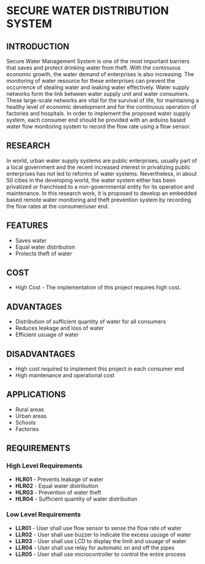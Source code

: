 # SECURE WATER DISTRIBUTION SYSTEM

## INTRODUCTION

Secure Water Management System is one of the most important barriers that saves and protect drinking water from theft. With the continuous economic growth, the water demand of enterprises is also increasing. The monitoring of water resource for these enterprises can prevent the occurrence of stealing water and leaking water effectively. Water supply networks form the link between water supply unit and water consumers. These large-scale networks are vital for the survival of life, for maintaining a healthy level of economic development and for the continuous operation of factories and hospitals. In order to implement the proposed water supply system, each consumer end should be provided with an arduino based water flow monitoring system to record the flow rate using a flow sensor.

## RESEARCH

In world, urban water supply systems are public enterprises, usually part of a local government and the recent increased interest in privatizing public enterprises has not led to reforms of water systems. Nevertheless, in about 50 cities in the developing world, the water system either has been privatized or franchised to a non-governmental entity for its operation and maintenance. In this research work, it is proposed to develop an embedded based remote water monitoring and theft prevention system by recording the flow rates at the consumer/user end.

## FEATURES

* Saves water
* Equal water distribution
* Protects theft of water

## COST
* High Cost - The implementation of this project requires high cost.

## ADVANTAGES

* Distribution of sufficient quantity of water for all consumers
* Reduces leakage and loss of water
* Efficient usuage of water 

## DISADVANTAGES

* High cost required to implement this project in each consumer end
* High maintenance and operational cost

## APPLICATIONS

* Rural areas
* Urban areas
* Schools
* Factories

## REQUIREMENTS

### High Level Requirements

* **HLR01** - Prevents leakage of water
* **HLR02** - Equal water distribution
* **HLR03** - Prevention of water theft
* **HLR04** - Sufficient quantity of water distribution

### Low Level Requirements

* **LLR01** - User shall use flow sensor to sense the flow rate of water
* **LLR02** - User shall use buzzer to indicate the excess ususge of water
* **LLR03** - User shall use LCD to display the limit and usuage of water
* **LLR04** - User shall use relay for automatic on and off the pipes
* **LLR05** - User shall use microcontroller to control the entire process
